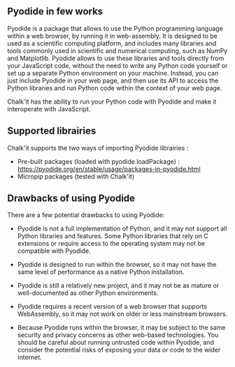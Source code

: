 

## Pyodide in few works

Pyodide is a package that allows  to use the Python programming language within a web browser, by running it in web-assembly. It is designed to be used as a scientific computing platform, and includes many libraries and tools commonly used in scientific and numerical computing, such as NumPy and Matplotlib. Pyodide allows to use these libraries and tools directly from your JavaScript code, without the need to write any Python code yourself or set up a separate Python environment on your machine. Instead, you can just include Pyodide in your web page, and then use its API to access the Python libraries and run Python code within the context of your web page.

Chalk'it has the ability to run your Python code with Pyodide and make it interoperate with JavaScript.

## Supported librairies

Chalk'it supports the two ways of importing Pyodide librairies :

- Pre-built packages (loaded with pyodide.loadPackage) : <https://pyodide.org/en/stable/usage/packages-in-pyodide.html>
- Micropip packages (tested with Chalk'it)


## Drawbacks of using Pyodide

There are a few potential drawbacks to using Pyodide:

- Pyodide is not a full implementation of Python, and it may not support all Python libraries and features. Some Python libraries that rely on C extensions or require access to the operating system may not be compatible with Pyodide.

- Pyodide is designed to run within the browser, so it may not have the same level of performance as a native Python installation.

- Pyodide is still a relatively new project, and it may not be as mature or well-documented as other Python environments.

- Pyodide requires a recent version of a web browser that supports WebAssembly, so it may not work on older or less mainstream browsers.

- Because Pyodide runs within the browser, it may be subject to the same security and privacy concerns as other web-based technologies. You should be careful about running untrusted code within Pyodide, and consider the potential risks of exposing your data or code to the wider internet.
